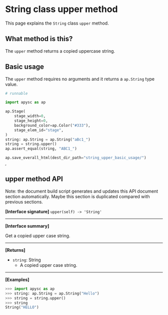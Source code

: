# String class upper method

This page explains the `String` class `upper` method.

## What method is this?

The `upper` method returns a copied uppercase string.

## Basic usage

The `upper` method requires no arguments and it returns a `ap.String` type value.

```py
# runnable

import apysc as ap

ap.Stage(
    stage_width=0,
    stage_height=0,
    background_color=ap.Color("#333"),
    stage_elem_id="stage",
)
string: ap.String = ap.String("aBc1_")
string = string.upper()
ap.assert_equal(string, "ABC1_")

ap.save_overall_html(dest_dir_path="string_upper_basic_usage/")
```

<iframe src="static/string_upper_basic_usage/index.html" width="0" height="0"></iframe>

## upper method API

<!-- Docstring: apysc._type.string_upper_mixin.StringUpperMixIn.upper -->

<span class="inconspicuous-txt">Note: the document build script generates and updates this API document section automatically. Maybe this section is duplicated compared with previous sections.</span>

**[Interface signature]** `upper(self) -> 'String'`<hr>

**[Interface summary]**

Get a copied upper case string.<hr>

**[Returns]**

- `string`: String
  - A copied upper case string.

<hr>

**[Examples]**

```py
>>> import apysc as ap
>>> string: ap.String = ap.String("Hello")
>>> string = string.upper()
>>> string
String("HELLO")
```